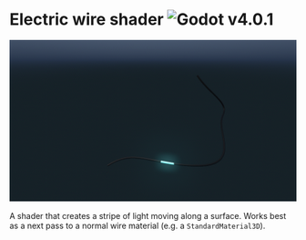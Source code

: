 # Electric wire shader ![Godot v4.0.1](https://img.shields.io/badge/godot-v4.0.1-%23478cbf)

![Screenshot](./screenshot.png?raw=true)

A shader that creates a stripe of light moving along a surface.
Works best as a next pass to a normal wire material (e.g. a `StandardMaterial3D`).


